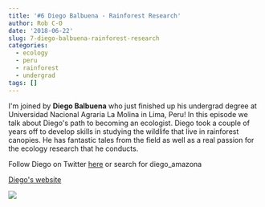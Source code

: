 ```yaml
---
title: '#6 Diego Balbuena - Rainforest Research'
author: Rob C-O
date: '2018-06-22'
slug: 7-diego-balbuena-rainforest-research
categories:
  - ecology
  - peru
  - rainforest
  - undergrad
tags: []
---
```


I'm joined by **Diego Balbuena** who just finished up his undergrad degree at Universidad Nacional Agraria La Molina in Lima, Peru!  In this episode we talk about Diego's path to becoming an ecologist.  Diego took a couple of years off to develop skills in studying the wildlife that live in rainforest canopies.  He has fantastic tales from the field as well as a real passion for the ecology research that he conducts.

Follow Diego on Twitter [here](https://twitter.com/diego_amazonia) or search for diego_amazona

[Diego's website](https://diegoblb.wordpress.com/)

![](/post/2018-06-22-6-diego-balbuena-rainforest-research_files/diego_balbuena.jpg)